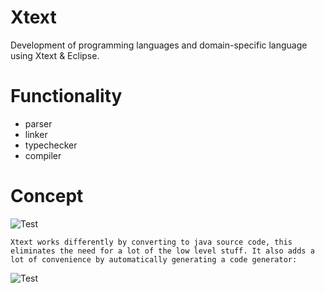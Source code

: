 # Xtext
Development of programming languages and domain-specific language using Xtext & Eclipse.

# Functionality
* parser
* linker
* typechecker
* compiler
# Concept

![Test](https://www.euclideanspace.com/software/development/eclipse/xtext/traditionalCompiler.png)

`
Xtext works differently by converting to java source code, this eliminates the need for a lot of the low level stuff. It also adds a lot of convenience by automatically generating a code generator:
`

![Test](https://www.euclideanspace.com/software/development/eclipse/xtext/xtextCompiler.png)
